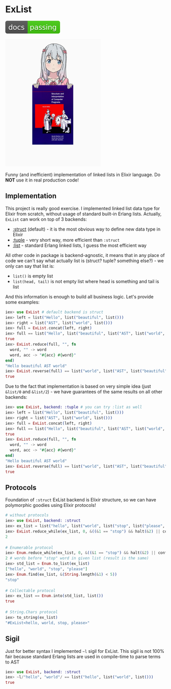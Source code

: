 # ExList

[![Documentation](https://raw.githubusercontent.com/tim2CF/static-asserts/master/documentation-passing.svg?sanitize=true)](https://hexdocs.pm/ex_list)

<img src="priv/img/logo.jpg" width="300"/>

Funny (and inefficient) implementation of linked lists in Elixir language. Do **NOT** use it in real production code!

## Implementation

This project is really good exercise. I implemented linked list data type for Elixir from scratch, without usage of standard built-in Erlang lists. Actually, `ExList` can work on top of 3 backends:

- [:struct](https://github.com/timCF/ex_list/blob/master/lib/ex_list/backends/struct.ex) (default) - it is the most obvious way to define new data type in Elixir
- [:tuple](https://github.com/timCF/ex_list/blob/master/lib/ex_list/backends/tuple.ex) - very short way, more efficient than `:struct`
- [:list](https://github.com/timCF/ex_list/blob/master/lib/ex_list/backends/list.ex) - standard Erlang linked lists, I guess the most efficient way

All other code in package is backend-agnostic, it means that in any place of code we can't say what actually list is (struct? tuple? something else?) - we only can say that list is:

- `list()` is empty list
- `list(head, tail)` is not empty list where head is something and tail is list

And this information is enough to build all business logic. Let's provide some examples:

```elixir
iex> use ExList # default backend is struct
iex> left = list("Hello", list("beautiful", list()))
iex> right = list("AST", list("world", list()))
iex> full = ExList.concat(left, right)
iex> full == list("Hello", list("beautiful", list("AST", list("world", list()))))
true
iex> ExList.reduce(full, "", fn
  word, "" -> word
  word, acc -> "#{acc} #{word}"
end)
"Hello beautiful AST world"
iex> ExList.reverse(full) == list("world", list("AST", list("beautiful", list("Hello", list()))))
true
```

Due to the fact that implementation is based on very simple idea (just `&list/0` and `&list/2`) - we have guarantees of the same results on all other backends:

```elixir
iex> use ExList, backend: :tuple # you can try :list as well
iex> left = list("Hello", list("beautiful", list()))
iex> right = list("AST", list("world", list()))
iex> full = ExList.concat(left, right)
iex> full == list("Hello", list("beautiful", list("AST", list("world", list()))))
true
iex> ExList.reduce(full, "", fn
  word, "" -> word
  word, acc -> "#{acc} #{word}"
end)
"Hello beautiful AST world"
iex> ExList.reverse(full) == list("world", list("AST", list("beautiful", list("Hello", list()))))
true
```

## Protocols

Foundation of `:struct` ExList backend is Elixir structure, so we can have polymorphic goodies using Elixir protocols!

```elixir
# without protocols
iex> use ExList, backend: :struct
iex> ex_list = list("hello", list("world", list("stop", list("please", list()))))
iex> ExList.reduce_while(ex_list, 0, &((&1 == "stop") && halt(&2) || cont(&2 + 1)))
2

# Enumerable protocol
iex> Enum.reduce_while(ex_list, 0, &((&1 == "stop") && halt(&2) || cont(&2 + 1)))
2 # words before "stop" word in given list (result is the same)
iex> std_list = Enum.to_list(ex_list)
["hello", "world", "stop", "please"]
iex> Enum.find(ex_list, &(String.length(&1) < 5))
"stop"

# Collectable protocol
iex> ex_list == Enum.into(std_list, list())
true

# String.Chars protocol
iex> to_string(ex_list)
"#ExList<hello, world, stop, please>"
```

## Sigil

Just for better syntax I implemented `~l` sigil for ExList. This sigil is not 100% fair because standard Erlang lists are used in compile-time to parse terms to AST

```elixir
iex> use ExList, backend: :struct
iex> ~l/"hello", "world"/ == list("hello", list("world", list()))
true
```
